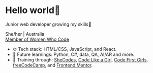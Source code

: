 <h1>Hello world👋</h1>
<p><bold>Junior web developer growing my skills🌱</bold></p>
<p>She/her | Australia
  <br>
  <a href="https://www.womenwhocode.com" target="_blank">Member of Women Who Code</a></p>
<ul>
  <li>
    ⚙️ Tech stack: <bold>HTML/CSS</bold>, <bold>JavaScript</bold>, and <bold>React</bold>.
  </li>
  <li>🦋 Future learnings: <bold>Python</bold>, <bold>C#</bold>, <bold>data</bold>, <bold>QA</bold>, <bold>AI/AR</bold> and more.</li>
  <li>💪 Training through: <a href="https://www.shecodes.io" target="_blank">SheCodes</a>, <a href="https://www.codelikeagirl.com" target="_blank">Code Like a Girl</a>, <a href="https://www.codefirstgirls.com" target="_blank">Code First Girls</a>, <a href="https://www.freecodecamp.org" target="_blank">freeCodeCamp</a>, and <a href="https://www.frontendmentor.io" target="_blank">Frontend Mentor</a>.</li>
</ul>


<!---
naomidewys/naomidewys is a ✨ special ✨ repository because its `README.md` (this file) appears on your GitHub profile.
You can click the Preview link to take a look at your changes.
--->
